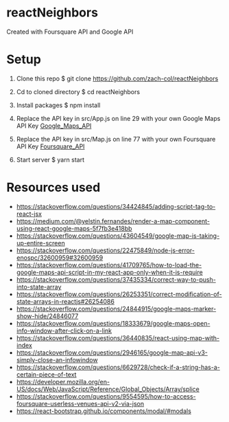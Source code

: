 # reactNeighbors

Created with Foursquare API and Google API

# Setup

1. Clone this repo $ git clone https://github.com/zach-col/reactNeighbors

2. Cd to cloned directory $ cd reactNeighbors

3. Install packages $ npm install

4. Replace the API key in src/App.js on line 29 with your own Google Maps API Key [Google_Maps_API](https://developers.google.com/maps/documentation/javascript/tutorial)

5. Replace the API key in src/Map.js on line 77 with your own Foursquare API Key [Foursquare_API](https://developer.foursquare.com/docs/api)

6. Start server $ yarn start

# Resources used
- https://stackoverflow.com/questions/34424845/adding-script-tag-to-react-jsx
- https://medium.com/@yelstin.fernandes/render-a-map-component-using-react-google-maps-5f7fb3e418bb
- https://stackoverflow.com/questions/43604549/google-map-is-taking-up-entire-screen
- https://stackoverflow.com/questions/22475849/node-js-error-enospc/32600959#32600959
- https://stackoverflow.com/questions/41709765/how-to-load-the-google-maps-api-script-in-my-react-app-only-when-it-is-require
- https://stackoverflow.com/questions/37435334/correct-way-to-push-into-state-array
- https://stackoverflow.com/questions/26253351/correct-modification-of-state-arrays-in-reactjs#26254086
- https://stackoverflow.com/questions/24844915/google-maps-marker-show-hide/24846077
- https://stackoverflow.com/questions/18333679/google-maps-open-info-window-after-click-on-a-link
- https://stackoverflow.com/questions/36440835/react-using-map-with-index
- https://stackoverflow.com/questions/2946165/google-map-api-v3-simply-close-an-infowindow
- https://stackoverflow.com/questions/6629728/check-if-a-string-has-a-certain-piece-of-text
- https://developer.mozilla.org/en-US/docs/Web/JavaScript/Reference/Global_Objects/Array/splice
- https://stackoverflow.com/questions/9554595/how-to-access-foursquare-userless-venues-api-v2-via-json
- https://react-bootstrap.github.io/components/modal/#modals